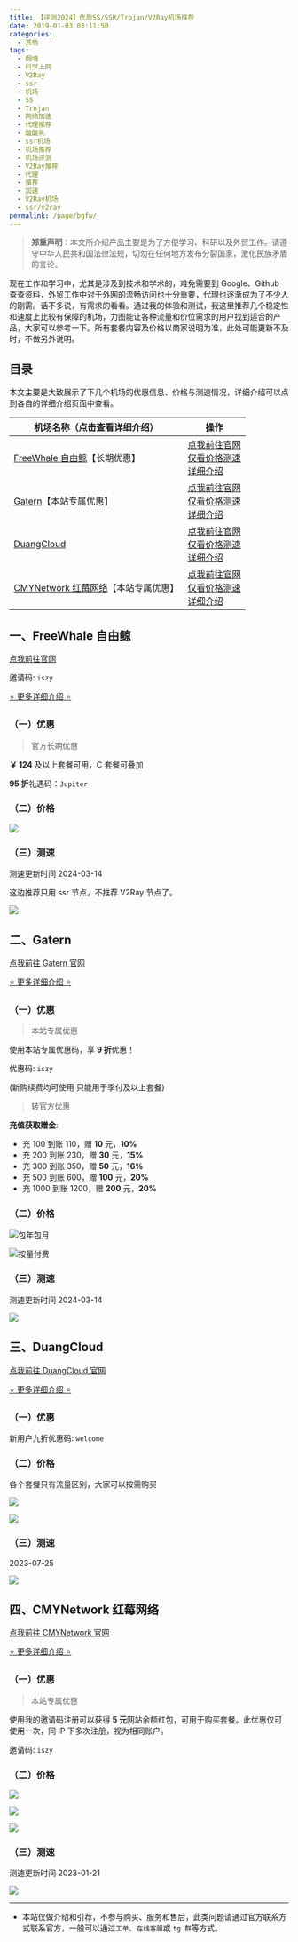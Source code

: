```yaml
---
title: 【评测2024】优质SS/SSR/Trojan/V2Ray机场推荐
date: 2019-01-03 03:11:50
categories:
  - 其他
tags:
  - 翻墙
  - 科学上网
  - V2Ray
  - ssr
  - 机场
  - SS
  - Trojan
  - 网络加速
  - 代理推荐
  - 酸酸乳
  - ssr机场
  - 机场推荐
  - 机场评测
  - V2Ray推荐
  - 代理
  - 推荐
  - 加速
  - V2Ray机场
  - ssr/v2ray
permalink: /page/bgfw/
---
```


> **郑重声明**：本文所介绍产品主要是为了方便学习、科研以及外贸工作。请遵守中华人民共和国法律法规，切勿在任何地方发布分裂国家，激化民族矛盾的言论。

现在工作和学习中，尤其是涉及到技术和学术的，难免需要到 Google、Github 查查资料，外贸工作中对于外网的流畅访问也十分重要，代理也逐渐成为了不少人的刚需。话不多说，有需求的看看。通过我的体验和测试，我这里推荐几个稳定性和速度上比较有保障的机场，力图能让各种流量和价位需求的用户找到适合的产品，大家可以参考一下。所有套餐内容及价格以商家说明为准，此处可能更新不及时，不做另外说明。

<!--more-->

## 目录

本文主要是大致展示了下几个机场的优惠信息、价格与测速情况，详细介绍可以点到各自的详细介绍页面中查看。

| 机场名称（点击查看详细介绍）                             | 操作                                                                                                                        |
| -------------------------------------------------------- | --------------------------------------------------------------------------------------------------------------------------- |
| [FreeWhale 自由鲸](/page/freewhale/)【长期优惠】         | [点我前往官网](https://url.iszy.xyz/freewhale)<br>[仅看价格测速](#一-freewhale-自由鲸)<br>[详细介绍](/page/freewhale/)      |
| [Gatern](/page/gatern/)【本站专属优惠】                  | [点我前往官网](https://url.iszy.xyz/gatern)<br>[仅看价格测速](#二-gatern)<br>[详细介绍](/page/gatern)                       |
| [DuangCloud](/page/duangcloud/)                          | [点我前往官网](https://url.iszy.xyz/duangcloud)<br>[仅看价格测速](#三-duangcloud)<br>[详细介绍](/page/duangcloud/)          |
| [CMYNetwork 红莓网络](/page/cmynetwork/)【本站专属优惠】 | [点我前往官网](https://url.iszy.xyz/cmynetwork)<br>[仅看价格测速](#四-cmynetwork-红莓网络)<br>[详细介绍](/page/cmynetwork/) |

## 一、FreeWhale 自由鲸

[点我前往官网](https://url.iszy.xyz/freewhale)

邀请码: `iszy`

[⭐ 更多详细介绍 ⭐](/page/freewhale/)

### （一）优惠

> 官方长期优惠

**￥ 124** 及以上套餐可用，C 套餐可叠加

**95 折**礼遇码：`Jupiter`

### （二）价格

![](https://img.iszy.xyz/1710424993923.png)

### （三）测速

测速更新时间 2024-03-14

这边推荐只用 ssr 节点，不推荐 V2Ray 节点了。

![](https://img.iszy.xyz/1710422997709.png)

## 二、Gatern

[点我前往 Gatern 官网](https://url.iszy.xyz/gatern)

[⭐ 更多详细介绍 ⭐](/page/gatern/)

### （一）优惠

> 本站专属优惠

使用本站专属优惠码，享 **9 折**优惠！

优惠码: `iszy`

(新购续费均可使用 只能用于季付及以上套餐)

> 转官方优惠

**充值获取赠金**:

- 充 100 到账 110，赠 **10** 元，**10%**
- 充 200 到账 230，赠 **30** 元，**15%**
- 充 300 到账 350，赠 **50** 元，**16%**
- 充 500 到账 600，赠 **100** 元，**20%**
- 充 1000 到账 1200，赠 **200** 元，**20%**

### （二）价格

![包年包月](https://img.iszy.xyz/1710421152555.png)

![按量付费](https://img.iszy.xyz/1710421248128.png)

### （三）测速

测速更新时间 2024-03-14

![](https://img.iszy.xyz/1710425626550.png)

## 三、DuangCloud

[点我前往 DuangCloud 官网](https://url.iszy.xyz/duangcloud)

[⭐ 更多详细介绍 ⭐](/page/duangcloud/)

### （一）优惠

新用户九折优惠码: `welcome`

### （二）价格

各个套餐只有流量区别，大家可以按需购买

![](https://img.iszy.xyz/1710430015114.png)

![](https://img.iszy.xyz/1710430038747.png)

### （三）测速

2023-07-25

![](https://img.iszy.xyz/1679033837606.png)

## 四、CMYNetwork 红莓网络

[点我前往 CMYNetwork 官网](https://url.iszy.xyz/cmynetwork)

[⭐ 更多详细介绍 ⭐](/page/cmynetwork/)

### （一）优惠

> 本站专属优惠

使用我的邀请码注册可以获得 **5 元**网站余额红包，可用于购买套餐。此优惠仅可使用一次，同 IP 下多次注册，视为相同账户。

邀请码: `iszy`

### （二）价格

![](https://img.iszy.xyz/1710426480440.png)

![](https://img.iszy.xyz/1710426501114.png)

![](https://img.iszy.xyz/1710426521512.png)

### （三）测速

测速更新时间 2023-01-21

![](https://img.iszy.xyz/1674292799882.png)

---

- 本站仅做介绍和引荐，不参与购买、服务和售后，此类问题请通过官方联系方式联系官方，一般可以通过`工单`、`在线客服`或 `tg 群`等方式。
